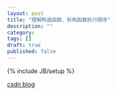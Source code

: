 ```yaml
---
layout: post
title: "理解构造函数、析构函数执行顺序"
description: ""
category: 
tags: []
draft: true
published: false
---
```

{% include JB/setup %}

[csdn blog](http://blog.csdn.net/gaoyingju/article/details/8790233)
